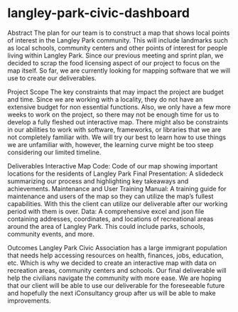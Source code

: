 # langley-park-civic-dashboard

Abstract
	The plan for our team is to construct a map that shows local points of interest in the Langley Park community. This will include landmarks such as local schools, community centers and other points of interest for people living within Langley Park. Since our previous meeting and sprint plan, we decided to scrap the food licensing aspect of our project to focus on the map itself. So far, we are currently looking for mapping software that we will use to create our deliverables.

Project Scope
The key constraints that may impact the project are budget and time. Since we are working with a locality, they do not have an extensive budget for non essential functions. Also, we only have a few more weeks to work on the project, so there may not be enough time for us to develop a fully fleshed out interactive map.
	There might also be constraints in our abilities to work with software, frameworks, or libraries that we are not completely familiar with. We will try our best to learn how to use things we are unfamiliar with, however, the learning curve might be too steep considering our limited timeline.

Deliverables
Interactive Map Code: Code of our map showing important locations for the residents of Langley Park
Final Presentation: A slidedeck summarizing our process and highlighting key takeaways and achievements.
Maintenance and User Training Manual: A training guide for maintenance and users of the map so they can utilize the map’s fullest capabilities. With this the client can utilize our deliverable after our working period with them is over.
Data: A comprehensive excel and json file containing addresses, coordinates, and locations of recreational areas around the area of Langley Park. This could include parks, schools, community events, and more.

Outcomes
Langley Park Civic Association has a large immigrant population that needs help accessing resources on health, finances, jobs, education, etc. Which is why we decided to create an interactive map with data on recreation areas, community centers and schools. Our final deliverable will help the civilians navigate the community with more ease. We are hoping that our client will be able to use our deliverable for the foreseeable future and hopefully the next iConsultancy group after us will be able to make improvements.
